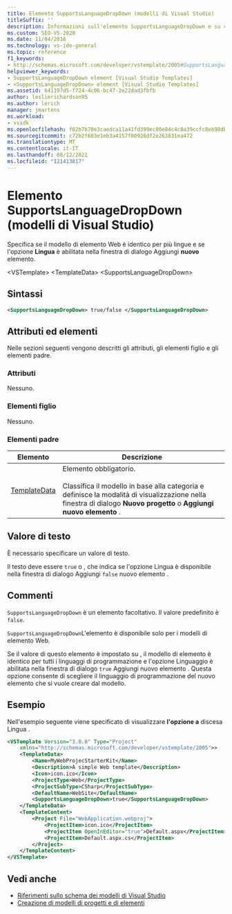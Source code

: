 ```yaml
---
title: Elemento SupportsLanguageDropDown (modelli di Visual Studio)
titleSuffix: ''
description: Informazioni sull'elemento SupportsLanguageDropDown e su come specifica se il modello di elemento Web è identico per più lingue e se l'opzione Lingua è abilitata.
ms.custom: SEO-VS-2020
ms.date: 11/04/2016
ms.technology: vs-ide-general
ms.topic: reference
f1_keywords:
- http://schemas.microsoft.com/developer/vstemplate/2005#SupportsLanguageDropDown
helpviewer_keywords:
- SupportsLanguageDropDown element [Visual Studio Templates]
- <SupportsLanguageDropDown> element [Visual Studio Templates]
ms.assetid: 641197d5-f724-4c06-bc47-2e22dad3fbfb
author: leslierichardson95
ms.author: lerich
manager: jmartens
ms.workload:
- vssdk
ms.openlocfilehash: f02b7b70e3caedca11a41fd399ec80e84c4c8a39ccfc8eb98db795a4d49fa58b
ms.sourcegitcommit: c72b2f603e1eb3a4157f00926df2e263831ea472
ms.translationtype: MT
ms.contentlocale: it-IT
ms.lasthandoff: 08/12/2021
ms.locfileid: "121413817"
---
```

# <a name="supportslanguagedropdown-element-visual-studio-templates"></a>Elemento SupportsLanguageDropDown (modelli di Visual Studio)

Specifica se il modello di elemento Web è identico per più lingue e se l'opzione **Lingua** è abilitata nella finestra di dialogo Aggiungi **nuovo** elemento.

 \<VSTemplate> \<TemplateData>
 \<SupportsLanguageDropDown>

## <a name="syntax"></a>Sintassi

```xml
<SupportsLanguageDropDown> true/false </SupportsLanguageDropDown>
```

## <a name="attributes-and-elements"></a>Attributi ed elementi

 Nelle sezioni seguenti vengono descritti gli attributi, gli elementi figlio e gli elementi padre.

### <a name="attributes"></a>Attributi

 Nessuno.

### <a name="child-elements"></a>Elementi figlio

 Nessuno.

### <a name="parent-elements"></a>Elementi padre

|Elemento|Descrizione|
|-------------|-----------------|
|[TemplateData](../extensibility/templatedata-element-visual-studio-templates.md)|Elemento obbligatorio.<br /><br /> Classifica il modello in base alla categoria e definisce la modalità di visualizzazione nella finestra di dialogo **Nuovo progetto** o **Aggiungi nuovo elemento** .|

## <a name="text-value"></a>Valore di testo

 È necessario specificare un valore di testo.

 Il testo deve essere `true` o , che indica se l'opzione Lingua è disponibile nella finestra di dialogo Aggiungi `false` nuovo elemento .  

## <a name="remarks"></a>Commenti

 `SupportsLanguageDropDown` è un elemento facoltativo. Il valore predefinito è `false`.

 `SupportsLanguageDropDown`L'elemento è disponibile solo per i modelli di elemento Web.

 Se il valore di questo elemento è impostato su , il modello di elemento è identico per tutti i linguaggi di programmazione e l'opzione Linguaggio è abilitata nella finestra di dialogo `true` Aggiungi nuovo elemento .   Questa opzione consente di scegliere il linguaggio di programmazione del nuovo elemento che si vuole creare dal modello.

## <a name="example"></a>Esempio

 Nell'esempio seguente viene specificato di visualizzare **l'opzione a** discesa Lingua .

```xml
<VSTemplate Version="3.0.0" Type="Project"
    xmlns="http://schemas.microsoft.com/developer/vstemplate/2005">>
    <TemplateData>
        <Name>MyWebProjecStarterKit</Name>
        <Description>A simple Web template</Description>
        <Icon>icon.ico</Icon>
        <ProjectType>Web</ProjectType>
        <ProjectSubType>CSharp</ProjectSubType>
        <DefaultName>WebSite</DefaultName>
        <SupportsLanguageDropDown>true</SupportsLanguageDropDown>
    </TemplateData>
    <TemplateContent>
        <Project File="WebApplication.webproj">
            <ProjectItem>icon.ico</ProjectItem>
            <ProjectItem OpenInEditor="true">Default.aspx</ProjectItem>
            <ProjectItem>Default.aspx.cs</ProjectItem>
        </Project>
    </TemplateContent>
</VSTemplate>
```

## <a name="see-also"></a>Vedi anche

- [Riferimenti sullo schema dei modelli di Visual Studio](../extensibility/visual-studio-template-schema-reference.md)
- [Creazione di modelli di progetti e di elementi](../ide/creating-project-and-item-templates.md)
